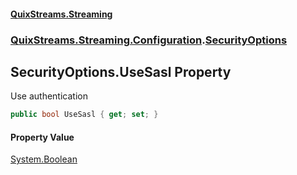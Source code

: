 #### [QuixStreams.Streaming](index.md 'index')
### [QuixStreams.Streaming.Configuration](QuixStreams.Streaming.Configuration.md 'QuixStreams.Streaming.Configuration').[SecurityOptions](SecurityOptions.md 'QuixStreams.Streaming.Configuration.SecurityOptions')

## SecurityOptions.UseSasl Property

Use authentication

```csharp
public bool UseSasl { get; set; }
```

#### Property Value
[System.Boolean](https://docs.microsoft.com/en-us/dotnet/api/System.Boolean 'System.Boolean')